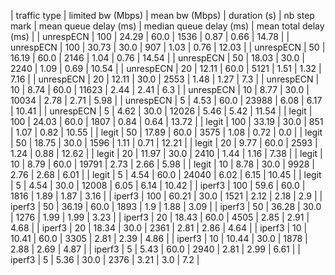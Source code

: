 | traffic type | limited bw (Mbps) | mean bw (Mbps) | duration (s) | nb step mark | mean queue delay (ms) | median queue delay (ms) | mean total delay (ms) |
|    unrespECN |               100 |          24.29 |         60.0 |         1536 |                  0.87 |                    0.66 |                 14.78 |
|    unrespECN |               100 |          30.73 |         30.0 |          907 |                  1.03 |                    0.76 |                 12.03 |
|    unrespECN |                50 |          16.19 |         60.0 |         2146 |                  1.04 |                    0.76 |                 14.54 |
|    unrespECN |                50 |          18.03 |         30.0 |         2240 |                  1.09 |                    0.69 |                 10.54 |
|    unrespECN |                20 |          12.11 |         60.0 |         5121 |                  1.51 |                    1.32 |                  7.16 |
|    unrespECN |                20 |          12.11 |         30.0 |         2553 |                  1.48 |                    1.27 |                   7.3 |
|    unrespECN |                10 |           8.74 |         60.0 |        11623 |                  2.44 |                    2.41 |                   6.3 |
|    unrespECN |                10 |           8.77 |         30.0 |        10034 |                  2.78 |                    2.71 |                  5.98 |
|    unrespECN |                 5 |           4.53 |         60.0 |        23988 |                  6.08 |                    6.17 |                 10.41 |
|    unrespECN |                 5 |           4.62 |         30.0 |        12026 |                  5.46 |                    5.42 |                 11.54 |
|        legit |               100 |          24.03 |         60.0 |         1807 |                  0.84 |                    0.64 |                 13.72 |
|        legit |               100 |          33.19 |         30.0 |          851 |                  1.07 |                    0.82 |                 10.55 |
|        legit |                50 |          17.89 |         60.0 |         3575 |                  1.08 |                    0.72 |                   0.0 |
|        legit |                50 |          18.75 |         30.0 |         1596 |                  1.11 |                    0.71 |                 12.21 |
|        legit |                20 |           9.77 |         60.0 |         2593 |                  1.24 |                    0.88 |                 12.62 |
|        legit |                20 |          11.97 |         30.0 |         2410 |                  1.44 |                    1.16 |                  7.38 |
|        legit |                10 |           8.79 |         60.0 |        19791 |                  2.73 |                    2.66 |                  5.98 |
|        legit |                10 |           8.78 |         30.0 |         9928 |                  2.76 |                    2.68 |                  6.01 |
|        legit |                 5 |           4.54 |         60.0 |        24040 |                  6.02 |                    6.15 |                 10.45 |
|        legit |                 5 |           4.54 |         30.0 |        12008 |                  6.05 |                    6.14 |                 10.42 |
|       iperf3 |               100 |           59.6 |         60.0 |         1816 |                  1.89 |                    1.87 |                  3.16 |
|       iperf3 |               100 |          60.21 |         30.0 |         1521 |                  2.12 |                    2.18 |                   2.9 |
|       iperf3 |                50 |          36.19 |         60.0 |         1893 |                   1.9 |                    1.88 |                  3.09 |
|       iperf3 |                50 |          36.28 |         30.0 |         1276 |                  1.99 |                    1.99 |                  3.23 |
|       iperf3 |                20 |          18.43 |         60.0 |         4505 |                  2.85 |                    2.91 |                  4.68 |
|       iperf3 |                20 |          18.34 |         30.0 |         2361 |                  2.81 |                    2.86 |                  4.64 |
|       iperf3 |                10 |          10.41 |         60.0 |         3305 |                  2.81 |                    2.39 |                  4.86 |
|       iperf3 |                10 |          10.44 |         30.0 |         1878 |                  2.88 |                    2.69 |                  4.87 |
|       iperf3 |                 5 |           5.43 |         60.0 |         2940 |                  2.81 |                    2.99 |                  6.61 |
|       iperf3 |                 5 |           5.36 |         30.0 |         2376 |                  3.21 |                     3.0 |                   7.2 |
